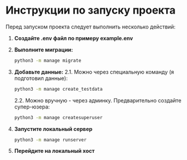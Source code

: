 # Инструкции по запуску проекта

Перед запуском проекта следует выполнить несколько действий:
1. **Создайте .env файл по примеру example.env**

2. **Выполните миграции:**
    ```sh
    python3 -m manage migrate
    ```

3. **Добавьте данные:**
    2.1. Можно через специальную команду (я подготовил данные):
    ```sh
    python3 -m manage create_testdata
    ```
    2.2. Можно вручную - через админку. Предварительно создайте супер-юзера:
    ```sh
    python3 -m manage createsuperuser
    ```

4. **Запустите локальный сервер**
    ```sh
    python3 -m manage runserver
    ```

5. **Перейдите на локальный хост**
